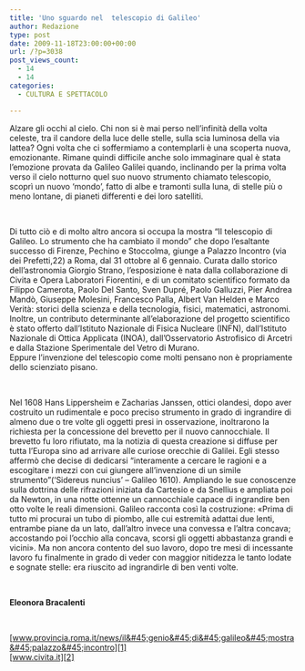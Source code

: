 ```yaml
---
title: 'Uno sguardo nel  telescopio di Galileo'
author: Redazione
type: post
date: 2009-11-18T23:00:00+00:00
url: /?p=3038
post_views_count:
  - 14
  - 14
categories:
  - CULTURA E SPETTACOLO

---
```

Alzare gli occhi al cielo. Chi non si &egrave; mai perso nell&#8217;infinit&agrave; della volta celeste, tra il candore della luce delle stelle, sulla scia luminosa della via lattea? Ogni volta che ci soffermiamo a contemplarli &egrave; una scoperta nuova, emozionante. Rimane quindi difficile anche solo immaginare qual &egrave; stata l&#8217;emozione provata da Galileo Galilei quando, inclinando per la prima volta verso il cielo notturno quel suo nuovo strumento chiamato telescopio, scopr&igrave; un nuovo &#8216;mondo&#8217;, fatto di albe e tramonti sulla luna, di stelle pi&ugrave; o meno lontane, di pianeti differenti e dei loro satelliti.

&nbsp;

Di tutto ci&ograve; e di molto altro ancora si occupa la mostra &ldquo;Il telescopio di Galileo. Lo strumento che ha cambiato il mondo&rdquo; che dopo l&#8217;esaltante successo di Firenze, Pechino e Stoccolma, giunge a Palazzo Incontro (via dei Prefetti,22) a Roma, dal 31 ottobre al 6 gennaio. Curata dallo storico dell&#8217;astronomia Giorgio Strano, l&#8217;esposizione &egrave; nata dalla collaborazione di Civita e Opera Laboratori Fiorentini, e di un comitato scientifico formato da Filippo Camerota, Paolo Del Santo, Sven Dupr&eacute;, Paolo Galluzzi, Pier Andrea Mand&ograve;, Giuseppe Molesini, Francesco Palla, Albert Van Helden e Marco Verit&agrave;: storici della scienza e della tecnologia, fisici, matematici, astronomi. Inoltre, un contributo determinante all&rsquo;elaborazione del progetto scientifico &egrave; stato offerto dall&rsquo;Istituto Nazionale di Fisica Nucleare (INFN), dall&rsquo;Istituto Nazionale di Ottica Applicata (INOA), dall&rsquo;Osservatorio Astrofisico di Arcetri e dalla Stazione Sperimentale del Vetro di Murano.  
Eppure l&#8217;invenzione del telescopio come molti pensano non &egrave; propriamente dello scienziato pisano.

&nbsp;

Nel 1608 Hans Lippersheim e Zacharias Janssen, ottici olandesi, dopo aver costruito un rudimentale e poco preciso strumento in grado di ingrandire di almeno due o tre volte gli oggetti presi in osservazione, inoltrarono la richiesta per la concessione del brevetto per il nuovo cannocchiale. Il brevetto fu loro rifiutato, ma la notizia di questa creazione si diffuse per tutta l&#8217;Europa sino ad arrivare alle curiose orecchie di Galilei. Egli stesso afferm&ograve; che decise di dedicarsi &ldquo;interamente a cercare le ragioni e a escogitare i mezzi con cui giungere all&#8217;invenzione di un simile strumento&rdquo;(&#8216;Sidereus nuncius&#8217; &ndash; Galileo 1610). Ampliando le sue conoscenze sulla dottrina delle rifrazioni iniziata da Cartesio e da Snellius e ampliata poi da Newton, in una notte ottenne un cannocchiale capace di ingrandire ben otto volte le reali dimensioni. Galileo racconta cos&igrave; la costruzione: &laquo;Prima di tutto mi procurai un tubo di piombo, alle cui estremit&agrave; adattai due lenti, entrambe piane da un lato, dall&#8217;altro invece una convessa e l&#8217;altra concava; accostando poi l&#8217;occhio alla concava, scorsi gli oggetti abbastanza grandi e vicini&raquo;. Ma non ancora contento del suo lavoro, dopo tre mesi di incessante lavoro fu finalmente in grado di veder con maggior nitidezza le tanto lodate e sognate stelle: era riuscito ad ingrandirle di ben venti volte.

&nbsp;

**Eleonora Bracalenti**

&nbsp;

[www.provincia.roma.it/news/il&#45;genio&#45;di&#45;galileo&#45;mostra&#45;palazzo&#45;incontro][1]  
[www.civita.it][2]

 [1]: https://www.provincia.roma.it/news/il&#45;genio&#45;di&#45;galileo&#45;mostra&#45;palazzo&#45;incontro
 [2]: https://www.civita.it